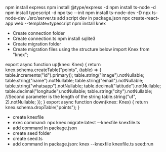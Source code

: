 npm install express
npm install @type/express -d
npm install ts-node -d
npm install typescript -d
npx tsc --init
npm install ts-node-dev -D
npx ts-node-dev ./src/server.ts
add script dev in package.json
npx create-react-app web --template=typescript
npm install knex

- Create connection folder
- Create connection.ts
  npm install sqlite3
- Create migration folder
- Create migration files using the structure below
  import Knex from "knex";

export async function up(knex: Knex) {
return knex.schema.createTable("points", (table) => {
table.increments("id").primary();
table.string("image").notNullable;
table.string("name").notNullable;
table.string("email").notNullable;
table.string("whatsapp").notNullable;
table.decimal("latitude").notNullable;
table.decimal("longitude").notNullable;
table.string("city").notNullable;
//Second parameter is the length of the string
table.string("uf", 2).notNullable;
});
}
export async function down(knex: Knex) {
return knex.schema.dropTable("points");
}

- create knexfile
- exec command: npx knex migrate:latest --knexfile knexfile.ts
- add command in package.json
- create seed folder
- create seed.ts
- add command in package.json: knex --knexfile knexfile.ts seed:run
